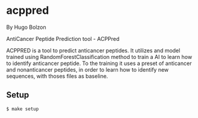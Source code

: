 # acppred
By Hugo Bolzon

AntiCancer Peptide Prediction tool - ACPPred

ACPPRED is a tool to predict anticancer peptides. 
It utilizes and model trained using RandomForestClassification method to train a AI to learn how to identify anticancer peptide.
To the training it uses a preset of anticancer and nonanticancer peptides, in order to learn how to identify new sequences, with thoses files as baseline.


## Setup

```
$ make setup
```
